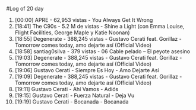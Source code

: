 #Log of 20 day

1. [00:00] APRE - 62,953 vistas - You Always Get It Wrong
1. [18:41] The C90s - 5.2 M de vistas - Shine a Light (con Emma Louise, Flight Facilities, George Maple y Katie Noonan)
1. [18:55] Degenerate - 388,245 vistas - Gustavo Cerati feat. Gorillaz - Tomorrow comes today, amo dejarte así (Official Video)
1. [18:58] santiag0silva - 379 vistas - 06 Cable pelado – El peyote asesino
1. [19:03] Degenerate - 388,245 vistas - Gustavo Cerati feat. Gorillaz - Tomorrow comes today, amo dejarte así (Official Video)
1. [19:06] Gustavo Cerati - Siempre Es Hoy - Amo Dejarte Así
1. [19:09] Degenerate - 388,245 vistas - Gustavo Cerati feat. Gorillaz - Tomorrow comes today, amo dejarte así (Official Video)
1. [19:11] Gustavo Cerati - Ahí Vamos - Adiós
1. [19:15] Gustavo Cerati - Fuerza Natural - Deja Vu
1. [19:19] Gustavo Cerati - Bocanada - Bocanada
